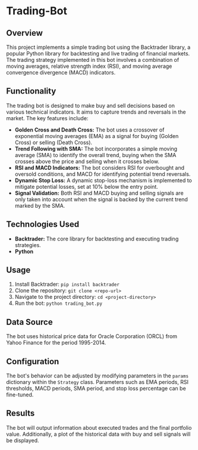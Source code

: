 # Trading-Bot
## Overview
This project implements a simple trading bot using the Backtrader library, a popular Python library for backtesting and live trading of financial markets. The trading strategy implemented in this bot involves a combination of moving averages, relative strength index (RSI), and moving average convergence divergence (MACD) indicators.

## Functionality
The trading bot is designed to make buy and sell decisions based on various technical indicators. It aims to capture trends and reversals in the market. The key features include:
- **Golden Cross and Death Cross:** The bot uses a crossover of exponential moving averages (EMA) as a signal for buying (Golden Cross) or selling (Death Cross).
- **Trend Following with SMA:** The bot incorporates a simple moving average (SMA) to identify the overall trend, buying when the SMA crosses above the price and selling when it crosses below.
- **RSI and MACD Indicators:** The bot considers RSI for overbought and oversold conditions, and MACD for identifying potential trend reversals.
- **Dynamic Stop Loss:** A dynamic stop-loss mechanism is implemented to mitigate potential losses, set at 10% below the entry point.
- **Signal Validation:** Both RSI and MACD buying and selling signals are only taken into account when the signal is backed by the current trend marked by the SMA.

## Technologies Used
- **Backtrader:** The core library for backtesting and executing trading strategies.
- **Python**

## Usage
1. Install Backtrader: `pip install backtrader`
2. Clone the repository: `git clone <repo-url>`
3. Navigate to the project directory: `cd <project-directory>`
4. Run the bot: `python trading_bot.py`

## Data Source
The bot uses historical price data for Oracle Corporation (ORCL) from Yahoo Finance for the period 1995-2014.

## Configuration
The bot's behavior can be adjusted by modifying parameters in the `params` dictionary within the `Strategy` class. Parameters such as EMA periods, RSI thresholds, MACD periods, SMA period, and stop loss percentage can be fine-tuned.

## Results
The bot will output information about executed trades and the final portfolio value. Additionally, a plot of the historical data with buy and sell signals will be displayed.
